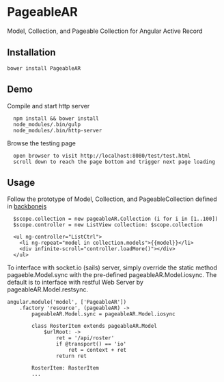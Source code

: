 # PageableAR
Model, Collection, and Pageable Collection for Angular Active Record

## Installation
```
bower install PageableAR
```

## Demo
Compile and start http server
```
  npm install && bower install
  node_modules/.bin/gulp
  node_modules/.bin/http-server
```

Browse the testing page
```
  open browser to visit http://localhost:8080/test/test.html
  scroll down to reach the page bottom and trigger next page loading
```

## Usage
Follow the prototype of Model, Collection, and PageableCollection defined in [backbonejs](http://backbonejs.org/)
```
  $scope.collection = new pageableAR.Collection (i for i in [1..100]) 
  $scope.controller = new ListView collection: $scope.collection
  
  <ul ng-controller="ListCtrl">
	<li ng-repeat="model in collection.models">{{model}}</li>
	<div infinite-scroll="controller.loadMore()"></div>
  </ul>
```

To interface with socket.io (sails) server, simply override the static method pagaeble.Model.sync with the pre-defined pageableAR.Model.iosync. The default is to interface with restful Web Server by pageableAR.Model.restsync.
```
angular.module('model', ['PageableAR'])
	.factory 'resource', (pageableAR) ->
		pageableAR.Model.sync = pageableAR.Model.iosync
	
		class RosterItem extends pageableAR.Model
			$urlRoot: ->
				ret = '/api/roster'
				if @transport() == 'io'
					ret = context + ret
				return ret
		
		RosterItem: RosterItem
		...
```